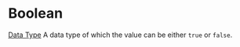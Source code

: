 # Boolean
[Data Type](../data_types.md)
A data type of which the value can be either `true` or `false`.
